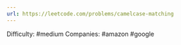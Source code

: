 ```yaml
---
url: https://leetcode.com/problems/camelcase-matching
---
```


Difficulty: #medium
Companies: #amazon #google